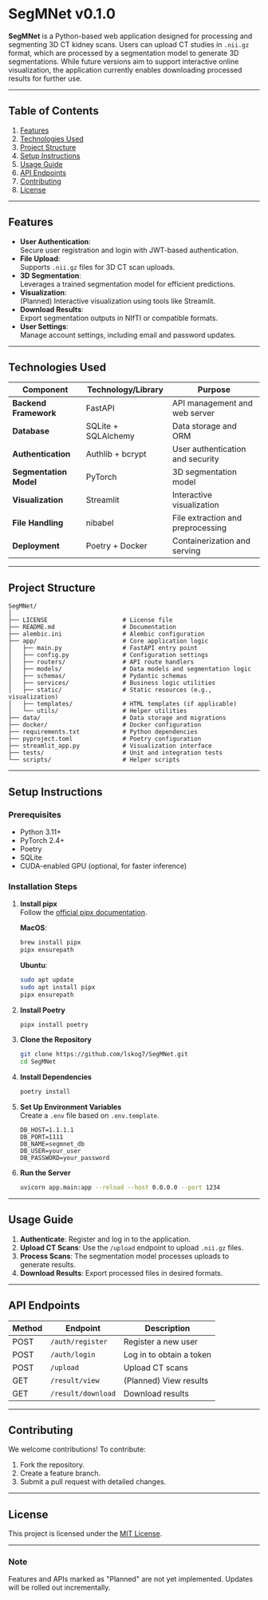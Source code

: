 # **SegMNet v0.1.0**

**SegMNet** is a Python-based web application designed for processing and segmenting 3D CT kidney scans. Users can upload CT studies in `.nii.gz` format, which are processed by a segmentation model to generate 3D segmentations. While future versions aim to support interactive online visualization, the application currently enables downloading processed results for further use.

---

## **Table of Contents**

1. [Features](#features)  
2. [Technologies Used](#technologies-used)  
3. [Project Structure](#project-structure)  
4. [Setup Instructions](#setup-instructions)  
5. [Usage Guide](#usage-guide)  
6. [API Endpoints](#api-endpoints)  
7. [Contributing](#contributing)  
8. [License](#license)  

---

## **Features**

- **User Authentication**:  
  Secure user registration and login with JWT-based authentication.
- **File Upload**:  
  Supports `.nii.gz` files for 3D CT scan uploads.
- **3D Segmentation**:  
  Leverages a trained segmentation model for efficient predictions.
- **Visualization**:  
  (Planned) Interactive visualization using tools like Streamlit.
- **Download Results**:  
  Export segmentation outputs in NIfTI or compatible formats.
- **User Settings**:  
  Manage account settings, including email and password updates.

---

## **Technologies Used**

| Component              | Technology/Library  | Purpose                           |  
|------------------------|---------------------|-----------------------------------|  
| **Backend Framework**  | FastAPI             | API management and web server     |  
| **Database**           | SQLite + SQLAlchemy | Data storage and ORM              |  
| **Authentication**     | Authlib + bcrypt    | User authentication and security  |  
| **Segmentation Model** | PyTorch             | 3D segmentation model             |  
| **Visualization**      | Streamlit           | Interactive visualization         |  
| **File Handling**      | nibabel             | File extraction and preprocessing |  
| **Deployment**         | Poetry + Docker     | Containerization and serving      |  

---

## **Project Structure**

```
SegMNet/
│  
├── LICENSE                     # License file  
├── README.md                   # Documentation  
├── alembic.ini                 # Alembic configuration  
├── app/                        # Core application logic  
│   ├── main.py                 # FastAPI entry point  
│   ├── config.py               # Configuration settings  
│   ├── routers/                # API route handlers  
│   ├── models/                 # Data models and segmentation logic  
│   ├── schemas/                # Pydantic schemas  
│   ├── services/               # Business logic utilities  
│   ├── static/                 # Static resources (e.g., visualization)  
│   ├── templates/              # HTML templates (if applicable)  
│   └── utils/                  # Helper utilities  
├── data/                       # Data storage and migrations  
├── docker/                     # Docker configuration  
├── requirements.txt            # Python dependencies  
├── pyproject.toml              # Poetry configuration  
├── streamlit_app.py            # Visualization interface  
├── tests/                      # Unit and integration tests  
└── scripts/                    # Helper scripts  
```

---

## **Setup Instructions**

### Prerequisites

- Python 3.11+  
- PyTorch 2.4+
- Poetry  
- SQLite  
- CUDA-enabled GPU (optional, for faster inference)  

### Installation Steps

1. **Install pipx**  
   Follow the [official pipx documentation](https://pipx.pypa.io/stable/installation/).  

   **MacOS**:  
   ```bash  
   brew install pipx  
   pipx ensurepath  
   ```  

   **Ubuntu**:  
   ```bash  
   sudo apt update  
   sudo apt install pipx  
   pipx ensurepath  
   ```  

2. **Install Poetry**  
   ```bash  
   pipx install poetry  
   ```  

3. **Clone the Repository**  
   ```bash  
   git clone https://github.com/lskog7/SegMNet.git  
   cd SegMNet  
   ```  

4. **Install Dependencies**  
   ```bash  
   poetry install  
   ```  

5. **Set Up Environment Variables**  
   Create a `.env` file based on `.env.template`.  
   ```  
   DB_HOST=1.1.1.1  
   DB_PORT=1111  
   DB_NAME=segmnet_db  
   DB_USER=your_user  
   DB_PASSWORD=your_password  
   ```  

6. **Run the Server**  
   ```bash  
   uvicorn app.main:app --reload --host 0.0.0.0 --port 1234  
   ```  

---

## **Usage Guide**

1. **Authenticate**: Register and log in to the application.  
2. **Upload CT Scans**: Use the `/upload` endpoint to upload `.nii.gz` files.  
3. **Process Scans**: The segmentation model processes uploads to generate results.  
4. **Download Results**: Export processed files in desired formats.  

---

## **API Endpoints**

| Method | Endpoint         | Description               |  
|--------|------------------|---------------------------|  
| POST   | `/auth/register` | Register a new user       |  
| POST   | `/auth/login`    | Log in to obtain a token  |  
| POST   | `/upload`        | Upload CT scans           |  
| GET    | `/result/view`   | (Planned) View results    |  
| GET    | `/result/download` | Download results        |  

---

## **Contributing**

We welcome contributions! To contribute:  

1. Fork the repository.  
2. Create a feature branch.  
3. Submit a pull request with detailed changes.  

---

## **License**

This project is licensed under the [MIT License](LICENSE).  

---  

### **Note**  
Features and APIs marked as "Planned" are not yet implemented. Updates will be rolled out incrementally.